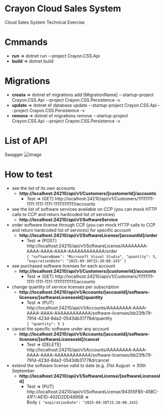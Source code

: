 # Crayon Cloud Sales System
Cloud Sales System Technical Exercise

# Cmmands
  - **run** => dotnet run --project Crayon.CSS.Api
  - **build** => dotnet build
# Migrations
  - **creata** =>  dotnet ef migrations add [MigrationName] --startup-project Crayon.CSS.Api --project Crayon.CSS.Persistence -v
  - **update** => dotnet ef database update --startup-project Crayon.CSS.Api --project Crayon.CSS.Persistence -v
  - **remove** =>  dotnet ef migrations remove --startup-project Crayon.CSS.Api --project Crayon.CSS.Persistence -v


# List of API
Swagger
![image](https://github.com/user-attachments/assets/02e106fe-d2d5-4026-9079-d978247dc846)

# How to test
  - see the list of its own accounts
    - **http://localhost:24210/api/v1/Customers/[customerId]/accounts**
      - Test => (GET) http://localhost:24210/api/v1/Customers/11111111-1111-1111-1111-111111111111/accounts
  - see the list of software services available on CCP (you can mock HTTP calls to CCP and return hardcoded list of services)
    - **http://localhost:24210/api/v1/SoftwareService**
  - order software license through CCP (you can mock HTTP calls to CCP and return hardcoded list of services) for specific account
    - **http://localhost:24210/api/v1/SoftwareLicense/[accountId]/order**
      - Test => (POST) http://localhost:24210/api/v1/SoftwareLicense/AAAAAAAA-AAAA-AAAA-AAAA-AAAAAAAAAAAA/order
      <br> ```{ "softwareName": "Microsoft Visual Studio", "quantity": 5, "expirationDate": "2025-09-30T15:20:08.143" }```
  - see purchased software licenses for each account
    - **http://localhost:24210/api/v1/Customers/[customerId]/accounts**
       - Test => (GET) http://localhost:24210/api/v1/Customers/11111111-1111-1111-1111-111111111111/accounts
  - change quantity of service licenses per subscription
    - **http://localhost:24210/api/v1/Accounts/[accounId]/software-licenses/[softwareLicensesId]/quantity**
      - Test => (PUT) http://localhost:24210/api/v1/Accounts/AAAAAAAA-AAAA-AAAA-AAAA-AAAAAAAAAAAA/software-licenses/bb23fb79-791d-423d-8da2-0543db31778d/quantity
         <br> ```{ "quantity": 5 }```
  - cancel the specific software under any account
    - **http://localhost:24210/api/v1/Accounts/[accounId]/software-licenses/[softwareLicensesId]/cancel**
      -  Test => (DELETE) http://localhost:24210/api/v1/Accounts/AAAAAAAA-AAAA-AAAA-AAAA-AAAAAAAAAAAA/software-licenses/bb23fb79-791d-423d-8da2-0543db31778d/cancel
  - extend the software license valid to date (e.g. 31st August -> 30th September
    - **http://localhost:24210/api/v1/SoftwareLicense/[softwareLicensesId]**
      -  Test => (PUT) http://localhost:24210/api/v1/SoftwareLicense/94355FB5-45BC-41F1-AE1D-402D2DD4895B =>
     <br> Body ```{ "expirationDate": "2025-09-30T15:20:08.143}```
